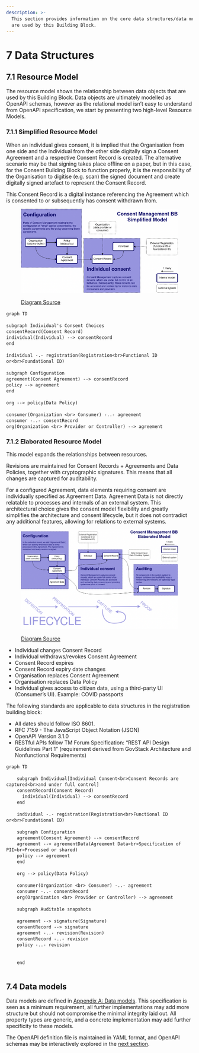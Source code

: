 ```yaml
---
description: >-
  This section provides information on the core data structures/data models that
  are used by this Building Block.
---
```


# 7 Data Structures

## 7.1 Resource Model

The resource model shows the relationship between data objects that are used by this Building Block. Data objects are ultimately modelled as OpenAPI schemas, however as the relational model isn’t easy to understand from OpenAPI specification, we start by presenting two high-level Resource Models.

### 7.1.1 Simplified Resource Model

When an individual gives consent, it is implied that the Organisation from one side and the Individual from the other side digitally sign a Consent Agreement and a respective Consent Record is created. The alternative scenario may be that signing takes place offline on a paper, but in this case, for the Consent Building Block to function properly, it is the responsibility of the Organisation to digitise (e.g. scan) the signed document and create digitally signed artefact to represent the Consent Record.

This Consent Record is a digital instance referencing the Agreement which is consented to or subsequently has consent withdrawn from.

<figure><img src="diagrams/Consent Mangement BB Simplified resource relationship model.drawio.png" alt=""><figcaption><p><a href="https://github.com/GovStackWorkingGroup/BuildingBlockAPI/tree/main/consent-management">Diagram Source</a></p></figcaption></figure>

```mermaid
graph TD

subgraph Individual's Consent Choices
consentRecord(Consent Record)
individual(Individual) --> consentRecord
end

individual -.- registration(Registration<br>Functional ID or<br>Foundational ID)

subgraph Configuration
agreement(Consent Agreement) --> consentRecord
policy --> agreement
end

org --> policy(Data Policy)

consumer(Organization <br> Consumer) -..- agreement
consumer -..- consentRecord
org(Organization <br> Provider or Controller) --> agreement

```

### 7.1.2 Elaborated Resource Model

This model expands the relationships between resources.

Revisions are maintained for Consent Records + Agreements and Data Policies, together with cryptographic signatures. This means that all changes are captured for auditability.

For a configured Agreement, data elements requiring consent are individually specified as Agreement Data. Agreement Data is not directly relatable to processes and internals of an external system. This architectural choice gives the consent model flexibility and greatly simplifies the architecture and consent lifecycle, but it does not contradict any additional features, allowing for relations to external systems.

<figure><img src="diagrams/Consent Mangement BB Extended resource relationship model.drawio.png" alt=""><figcaption><p> <a href="https://github.com/GovStackWorkingGroup/BuildingBlockAPI/tree/main/consent-management">Diagram Source</a></p></figcaption></figure>

* Individual changes Consent Record
* Individual withdraws/revokes Consent Agreement
* Consent Record expires
* Consent Record expiry date changes
* Organisation replaces Consent Agreement
* Organisation replaces Data Policy
* Individual gives access to citizen data, using a third-party UI (Consumer’s UI). Example: COVID passports

The following standards are applicable to data structures in the registration building block:

* All dates should follow ISO 8601.
* RFC 7159 - The JavaScript Object Notation (JSON)
* OpenAPI Version 3.1.0
* RESTful APIs follow TM Forum Specification: “REST API Design Guidelines Part 1” (requirement derived from GovStack Architecture and Nonfunctional Requirements)

```mermaid
graph TD

    subgraph Individual[Individual Consent<br>Consent Records are captured<br>and under full control]
    consentRecord(Consent Record)
      individual(Individual) --> consentRecord
    end

    individual -.- registration(Registration<br>Functional ID or<br>Foundational ID)

    subgraph Configuration
    agreement(Consent Agreement) --> consentRecord
    agreement --> agreementData(Agreement Data<br>Specification of PII<br>Processed or shared)
    policy --> agreement
    end

    org --> policy(Data Policy)

    consumer(Organization <br> Consumer) -..- agreement
    consumer -..- consentRecord
    org(Organization <br> Provider or Controller) --> agreement

    subgraph Auditable snapshots

    agreement --> signature(Signature)
    consentRecord --> signature
    agreement -..- revision(Revision)
    consentRecord -..- revision
    policy -..- revision


    end
    
```

## 7.4 Data models

Data models are defined in [Appendix A: Data models](appendix-a-data-models.md#10-appendix-a-data-models). This specification is seen as a minimum requirement, all further implementations may add more structure but should not compromise the minimal integrity laid out. All property types are generic, and a concrete implementation may add further specificity to these models.

The OpenAPI definition file is maintained in YAML format, and OpenAPI schemas may be interactively explored in the [next section](8-service-apis.md).
